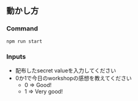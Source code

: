## 動かし方

### Command
```shell
npm run start
```

### Inputs
- 配布したsecret valueを入力してください
- 0か1で今日のworkshopの感想を教えてください
    - 0 => Good!
    - 1 => Very good!
